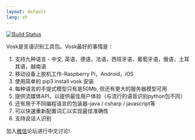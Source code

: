 ```yaml
---
layout: default
lang: zh
---
```


[![Build Status](https://travis-ci.com/alphacep/vosk-api.svg?branch=master)](https://travis-ci.com/alphacep/vosk-api)

Vosk是言语识别工具包。Vosk最好的事情是：

  1. 支持九种语言 - 中文, 英语，德语，法语，西班牙语，葡萄牙语，俄语，土耳其语，越南语
  1. 移动设备上脱机工作-Raspberry Pi，Android，iOS
  1. 使用简单的 pip3 install vosk 安装
  1. 每种语言的手提式模型只有是50Mb, 但还有更大的服务器模型可用
  1. 提供流媒体API，以提供最佳用户体验（与流行的语音识别python包不同）
  1. 还有用于不同编程语言的包装器-java / csharp / javascript等
  1. 可以快速重新配置词汇以实现最佳准确性
  1. 支持说话人识别

加入[微信](https://alphacephei.com/img/wechat/wechat.jpg)论坛进行中文讨论!
